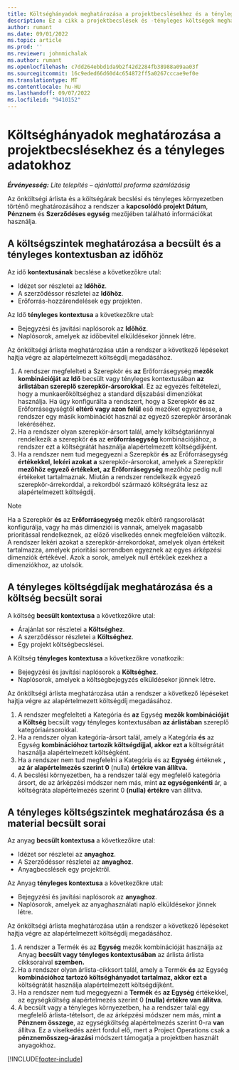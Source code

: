 ```yaml
---
title: Költséghányadok meghatározása a projektbecslésekhez és a tényleges adatokhoz
description: Ez a cikk a projektbecslések és -tényleges költségek meghatározásának módjáról nyújt tájékoztatást.
author: rumant
ms.date: 09/01/2022
ms.topic: article
ms.prod: ''
ms.reviewer: johnmichalak
ms.author: rumant
ms.openlocfilehash: c7dd264ebbd1da9b2f42d2284fb38988a09aa03f
ms.sourcegitcommit: 16c9eded66d60d4c654872ff5a0267cccae9ef0e
ms.translationtype: MT
ms.contentlocale: hu-HU
ms.lasthandoff: 09/07/2022
ms.locfileid: "9410152"
---
```

# <a name="determine-cost-rates-for-project-estimates-and-actuals"></a>Költséghányadok meghatározása a projektbecslésekhez és a tényleges adatokhoz

_**Érvényesség:** Lite telepítés – ajánlattól proforma számlázásig_

Az önköltségi árlista és a költségárak becslési és tényleges környezetben történő meghatározásához a rendszer a **kapcsolódó projekt Dátum**, **Pénznem** és **Szerződéses egység** mezőjében található információkat használja.

## <a name="determining-cost-rates-in-estimate-and-actual-contexts-for-time"></a>A költségszintek meghatározása a becsült és a tényleges kontextusban az időhöz

Az idő **kontextusának** becslése a következőkre utal:

- Idézet sor részletei az **Időhöz**.
- A szerződéssor részletei az **Időhöz**.
- Erőforrás-hozzárendelések egy projekten.

Az Idő **tényleges kontextusa** a következőkre utal:

- Bejegyzési és javítási naplósorok az **Időhöz**.
- Naplósorok, amelyek az időbevitel elküldésekor jönnek létre.

Az önköltségi árlista meghatározása után a rendszer a következő lépéseket hajtja végre az alapértelmezett költségdíj megadásához.

1. A rendszer megfelelteti a Szerepkör és **az** Erőforrásegység **mezők kombinációját az Idő** becsült vagy tényleges kontextusában **az árlistában szereplő szerepkör-ársorokkal**. Ez az egyezés feltételezi, hogy a munkaerőköltséghez a standard díjszabási dimenziókat használja. Ha úgy konfigurálta a rendszert, hogy a Szerepkör **és** az Erőforrásegységtől **eltérő vagy azon felül** eső mezőket egyeztesse, a rendszer egy másik kombinációt használ az egyező szerepkör ársorának lekéréséhez.
1. Ha a rendszer olyan szerepkör-ársort talál, amely költségtariánnyal rendelkezik a szerepkör **és** az **erőforrásegység** kombinációjához, a rendszer ezt a költségrátát használja alapértelmezett költségdíjként.
1. Ha a rendszer nem tud megegyezni a Szerepkör **és** az Erőforrásegység **értékekkel, lekéri azokat a** szerepkör-ársorokat, amelyek a Szerepkör **mezőhöz egyező értékeket, az** **Erőforrásegység** mezőhöz pedig null értékeket tartalmaznak. Miután a rendszer rendelkezik egyező szerepkör-árrekorddal, a rekordból származó költségráta lesz az alapértelmezett költségdíj.

> [!NOTE]
> Ha a Szerepkör **és** az **Erőforrásegység** mezők eltérő rangsorolását konfigurálja, vagy ha más dimenziói is vannak, amelyek magasabb prioritással rendelkeznek, az előző viselkedés ennek megfelelően változik. A rendszer lekéri azokat a szerepkör-árrekordokat, amelyek olyan értékeit tartalmazza, amelyek prioritási sorrendben egyeznek az egyes árképzési dimenziók értékével. Azok a sorok, amelyek null értékűek ezekhez a dimenziókhoz, az utolsók.

## <a name="determining-cost-rates-on-actual-and-estimate-lines-for-expense"></a>A tényleges költségdíjak meghatározása és a költség becsült sorai

A költség **becsült kontextusa** a következőkre utal:

- Árajánlat sor részletei a **Költséghez**.
- A szerződéssor részletei a **Költséghez**.
- Egy projekt költségbecslései.

A Költség **tényleges kontextusa** a következőkre vonatkozik:

- Bejegyzési és javítási naplósorok a **Költséghez**.
- Naplósorok, amelyek a költségbejegyzés elküldésekor jönnek létre.

Az önköltségi árlista meghatározása után a rendszer a következő lépéseket hajtja végre az alapértelmezett költségdíj megadásához.

1. A rendszer megfelelteti a Kategória és **az** Egység **mezők kombinációját a Költség** becsült vagy tényleges kontextusában **az árlistában** szereplő kategóriaársorokkal.
1. Ha a rendszer olyan kategória-ársort talál, amely a Kategória **és** az Egység **kombinációhoz tartozik költségdíjjal, akkor ezt a** költségrátát használja alapértelmezett költségként.
1. Ha a rendszer nem tud megfelelni a Kategória és az **Egység** értéknek **, az ár alapértelmezés szerint 0** (nulla) **értékre van állítva.**
1. A becslési környezetben, ha a rendszer talál egy megfelelő kategória ársort, de az árképzési módszer nem más, mint **az egységenkénti** ár, a költségráta alapértelmezés szerint 0 **(nulla) értékre** van állítva.

## <a name="determining-cost-rates-on-actual-and-estimate-lines-for-material"></a>A tényleges költségszintek meghatározása és a material becsült sorai

Az anyag **becsült kontextusa** a következőkre utal:

- Idézet sor részletei az **anyaghoz**.
- A Szerződéssor részletei az **anyaghoz**.
- Anyagbecslések egy projektről.

Az Anyag **tényleges kontextusa** a következőkre utal:

- Bejegyzési és javítási naplósorok az **anyaghoz**.
- Naplósorok, amelyek az anyaghasználati napló elküldésekor jönnek létre.

Az önköltségi árlista meghatározása után a rendszer a következő lépéseket hajtja végre az alapértelmezett költségdíj megadásához.

1. A rendszer a Termék és az **Egység** mezők kombinációját használja az Anyag **becsült vagy tényleges kontextusában** az árlista árlista cikksoraival **szemben.**
1. Ha a rendszer olyan árlista-cikksort talál, amely a Termék **és** az Egység **kombinációhoz tartozó költséghányadot tartalmaz, akkor ezt a** költségrátát használja alapértelmezett költségdíjként.
1. Ha a rendszer nem tud megegyezni a **Termék** és **az Egység** értékekkel, az egységköltség alapértelmezés szerint 0 **(nulla) értékre van állítva**.
1. A becsült vagy a tényleges környezetben, ha a rendszer talál egy megfelelő árlista-tételsort, de az árképzési módszer nem más, mint **a Pénznem összege**, az egységköltség alapértelmezés szerint 0-ra **van** állítva. Ez a viselkedés azért fordul elő, mert a Project Operations csak a **pénznemösszeg-árazási** módszert támogatja a projektben használt anyagokhoz.

[!INCLUDE[footer-include](../../includes/footer-banner.md)]
